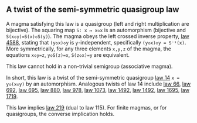 ## A twist of the semi-symmetric quasigroup law

A magma satisfying this law is a quasigroup (left and right multiplication are bijective).  The squaring map `S: x ↦ x◇x` is an automorphism (bijective and `S(x◇y)=S(x)◇S(y)`).  The magma obeys the left crossed inverse property, [law 4588](https://teorth.github.io/equational_theories/implications/?4588), stating that `(y◇x)◇y` is `y`-independent, specifically `(y◇x)◇y = S⁻¹(x)`.  More symmetrically, for any three elements `x,y,z` of the magma, the equations `x◇y=z`, `y◇S(z)=x`, `S(z◇x)=y` are equivalent.

This law cannot hold in a non-trivial semigroup (associative magma).

In short, this law is a twist of the semi-symmetric quasigroup [law 14](https://teorth.github.io/equational_theories/implications/?14) `x = y◇(x◇y)` by an automorphism.  Analogous twists of law 14 include [law 66](https://teorth.github.io/equational_theories/implications/?66), [law 692](https://teorth.github.io/equational_theories/implications/?692), [law 695](https://teorth.github.io/equational_theories/implications/?695), [law 880](https://teorth.github.io/equational_theories/implications/?880), [law 978](https://teorth.github.io/equational_theories/implications/?978), [law 1073](https://teorth.github.io/equational_theories/implications/?1073), [law 1492](https://teorth.github.io/equational_theories/implications/?1492), [law 1492](https://teorth.github.io/equational_theories/implications/?1496), [law 1695](https://teorth.github.io/equational_theories/implications/?1695), [law 1719](https://teorth.github.io/equational_theories/implications/?1719).

This law implies [law 219](https://teorth.github.io/equational_theories/implications/?219) (dual to law 115).  For finite magmas, or for quasigroups, the converse implication holds.
